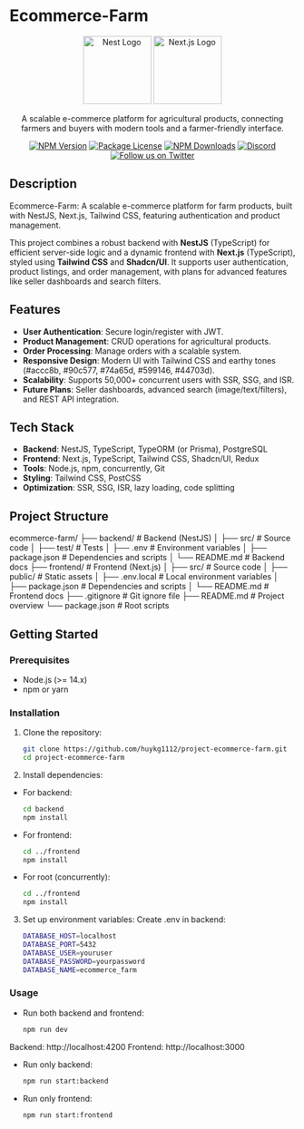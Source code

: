 # Ecommerce-Farm

<p align="center">
  <a href="http://nestjs.com/" target="blank"><img src="https://nestjs.com/img/logo-small.svg" width="120" alt="Nest Logo" /></a>
  <a href="https://nextjs.org/" target="blank"><img src="https://assets.vercel.com/image/upload/v1662130559/nextjs/Icon_light_background.png" width="120" alt="Next.js Logo" /></a>
</p>

<p align="center">
  A scalable e-commerce platform for agricultural products, connecting farmers and buyers with modern tools and a farmer-friendly interface.
</p>

<p align="center">
  <a href="https://www.npmjs.com/~nestjscore" target="_blank"><img src="https://img.shields.io/npm/v/@nestjs/core.svg" alt="NPM Version" /></a>
  <a href="https://www.npmjs.com/~nestjscore" target="_blank"><img src="https://img.shields.io/npm/l/@nestjs/core.svg" alt="Package License" /></a>
  <a href="https://www.npmjs.com/~nestjscore" target="_blank"><img src="https://img.shields.io/npm/dm/@nestjs/common.svg" alt="NPM Downloads" /></a>
  <a href="https://discord.gg/G7Qnnhy" target="_blank"><img src="https://img.shields.io/badge/discord-online-brightgreen.svg" alt="Discord"/></a>
  <a href="https://twitter.com/nestframework" target="_blank"><img src="https://img.shields.io/twitter/follow/nestframework.svg?style=social&label=Follow" alt="Follow us on Twitter"></a>
</p>

## Description

Ecommerce-Farm: A scalable e-commerce platform for farm products, built with NestJS, Next.js, Tailwind CSS, featuring authentication and product management.

This project combines a robust backend with **NestJS** (TypeScript) for efficient server-side logic and a dynamic frontend with **Next.js** (TypeScript), styled using **Tailwind CSS** and **Shadcn/UI**. It supports user authentication, product listings, and order management, with plans for advanced features like seller dashboards and search filters.

## Features

- **User Authentication**: Secure login/register with JWT.
- **Product Management**: CRUD operations for agricultural products.
- **Order Processing**: Manage orders with a scalable system.
- **Responsive Design**: Modern UI with Tailwind CSS and earthy tones (#accc8b, #90c577, #74a65d, #599146, #44703d).
- **Scalability**: Supports 50,000+ concurrent users with SSR, SSG, and ISR.
- **Future Plans**: Seller dashboards, advanced search (image/text/filters), and REST API integration.

## Tech Stack

- **Backend**: NestJS, TypeScript, TypeORM (or Prisma), PostgreSQL
- **Frontend**: Next.js, TypeScript, Tailwind CSS, Shadcn/UI, Redux
- **Tools**: Node.js, npm, concurrently, Git
- **Styling**: Tailwind CSS, PostCSS
- **Optimization**: SSR, SSG, ISR, lazy loading, code splitting

## Project Structure


ecommerce-farm/
├── backend/              # Backend (NestJS)
│   ├── src/              # Source code
│   ├── test/             # Tests
│   ├── .env              # Environment variables
│   ├── package.json      # Dependencies and scripts
│   └── README.md         # Backend docs
├── frontend/             # Frontend (Next.js)
│   ├── src/              # Source code
│   ├── public/           # Static assets
│   ├── .env.local        # Local environment variables
│   ├── package.json      # Dependencies and scripts
│   └── README.md         # Frontend docs
├── .gitignore            # Git ignore file
├── README.md             # Project overview
└── package.json          # Root scripts

## Getting Started

### Prerequisites
- Node.js (>= 14.x)
- npm or yarn

### Installation
1. Clone the repository:
   ```bash
   git clone https://github.com/huykg1112/project-ecommerce-farm.git
   cd project-ecommerce-farm
2. Install dependencies:
  - For backend:
    ```bash
    cd backend
    npm install
  - For frontend:
    ```bash
    cd ../frontend
    npm install
  - For root (concurrently):
    ```bash
    cd ../frontend
    npm install
3. Set up environment variables:
   Create .env in backend:
   ```bash
   DATABASE_HOST=localhost
   DATABASE_PORT=5432
   DATABASE_USER=youruser
   DATABASE_PASSWORD=yourpassword
   DATABASE_NAME=ecommerce_farm

### Usage
- Run both backend and frontend:
  ```bash
  npm run dev
Backend: http://localhost:4200
Frontend: http://localhost:3000

- Run only backend:
  ```bash
  npm run start:backend
  
- Run only frontend:
  ```bash
  npm run start:frontend
